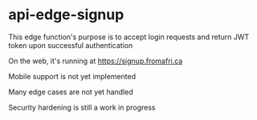 # api-edge-signup

This edge function's purpose is to accept login requests and return JWT token upon successful authentication

On the web, it's running at https://signup.fromafri.ca

Mobile support is not yet implemented

Many edge cases are not yet handled

Security hardening is still a work in progress